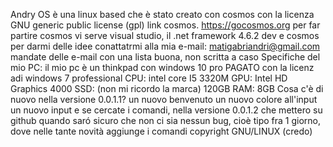 Andry OS è una linux based che è stato creato con cosmos con la licenza  GNU generic public license (gpl)
link cosmos. https://gocosmos.org
per far partire cosmos vi serve visual studio, il .net framework 4.6.2 dev e cosmos
per darmi delle idee conattatrmi alla mia e-mail: matigabriandri@gmail.com mandate delle e-mail con una lista buona, non scritta a caso
Specifiche del mio PC:
il mio pc è un thinkpad con windows 10 pro PAGATO con  la licenz adi windows 7 professional
CPU: intel core I5 3320M
GPU: Intel HD Graphics 4000
SSD: (non mi ricordo la marca) 120GB
RAM: 8GB
Cosa c'è di nuovo nella versione 0.0.1.1?
un nuovo benvenuto
un nuovo colore all'input
un nuovo input
e se cercate i comandi, nella versione 0.0.1.2 che mettero su github quando saró sicuro che non ci sia nessun bug, cioè tipo fra 1 giorno, dove nelle tante novità aggiunge i comandi
copyright GNU/LINUX (credo)
